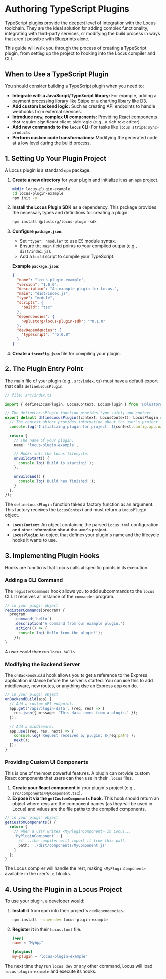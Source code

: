 # Authoring TypeScript Plugins

TypeScript plugins provide the deepest level of integration with the Locus toolchain. They are the ideal solution for adding complex functionality, integrating with third-party services, or modifying the build process in ways that aren't possible with Blueprints alone.

This guide will walk you through the process of creating a TypeScript plugin, from setting up the project to hooking into the Locus compiler and CLI.

## When to Use a TypeScript Plugin

You should consider building a TypeScript plugin when you need to:
*   **Integrate with a JavaScript/TypeScript library:** For example, adding a payment processing library like Stripe or a charting library like D3.
*   **Add custom backend logic:** Such as creating API endpoints to handle webhooks from external services.
*   **Introduce new, complex UI components:** Providing React components that require significant client-side logic (e.g., a rich text editor).
*   **Add new commands to the `locus` CLI:** For tasks like `locus stripe:sync-products`.
*   **Perform custom code transformations:** Modifying the generated code at a low level during the build process.

## 1. Setting Up Your Plugin Project

A Locus plugin is a standard `npm` package.

1.  **Create a new directory** for your plugin and initialize it as an `npm` project.
    ```bash
    mkdir locus-plugin-example
    cd locus-plugin-example
    npm init -y
    ```

2.  **Install the Locus Plugin SDK** as a dependency. This package provides the necessary types and definitions for creating a plugin.
    ```bash
    npm install @plustorg/locus-plugin-sdk
    ```

3.  **Configure `package.json`:**
    *   Set `"type": "module"` to use ES module syntax.
    *   Ensure the `main` field points to your compiled output (e.g., `dist/index.js`).
    *   Add a `build` script to compile your TypeScript.

    **Example `package.json`:**
    ```json
    {
      "name": "locus-plugin-example",
      "version": "1.0.0",
      "description": "An example plugin for Locus.",
      "main": "dist/index.js",
      "type": "module",
      "scripts": {
        "build": "tsc"
      },
      "dependencies": {
        "@plustorg/locus-plugin-sdk": "^0.1.0"
      },
      "devDependencies": {
        "typescript": "^5.0.0"
      }
    }
    ```

4.  **Create a `tsconfig.json`** file for compiling your plugin.

## 2. The Plugin Entry Point

The main file of your plugin (e.g., `src/index.ts`) must have a default export that calls `defineLocusPlugin`.

```typescript
// file: src/index.ts

import { defineLocusPlugin, LocusContext, LocusPlugin } from '@plustorg/locus-plugin-sdk';

// The defineLocusPlugin function provides type safety and context.
export default defineLocusPlugin((context: LocusContext): LocusPlugin => {
  // The context object provides information about the user's project.
  console.log(`Initializing plugin for project: ${context.config.app.name}`);

  return {
    // The name of your plugin.
    name: 'locus-plugin-example',

    // Hooks into the Locus lifecycle.
    onBuildStart() {
      console.log('Build is starting!');
    },

    onBuildEnd() {
      console.log('Build has finished!');
    }
  };
});
```

The `defineLocusPlugin` function takes a factory function as an argument. This factory receives the `LocusContext` and must return a `LocusPlugin` object.

*   **`LocusContext`**: An object containing the parsed `Locus.toml` configuration and other information about the user's project.
*   **`LocusPlugin`**: An object that defines your plugin's name and the lifecycle hooks it wants to use.

## 3. Implementing Plugin Hooks

Hooks are functions that Locus calls at specific points in its execution.

### Adding a CLI Command

The `registerCommands` hook allows you to add subcommands to the `locus` CLI. It receives an instance of the `commander` program.

```typescript
// in your plugin object
registerCommands(program) {
  program
    .command('hello')
    .description('A command from our example plugin.')
    .action(() => {
      console.log('Hello from the plugin!');
    });
}
```
A user could then run `locus hello`.

### Modifying the Backend Server

The `onBackendBuild` hook allows you to get a reference to the Express application instance before the server is started. You can use this to add middleware, new routes, or anything else an Express app can do.

```typescript
// in your plugin object
onBackendBuild(app) {
  // Add a custom API endpoint.
  app.get('/api/plugin-data', (req, res) => {
    res.json({ message: 'This data comes from a plugin.' });
  });

  // Add a middleware.
  app.use((req, res, next) => {
    console.log(`Request received by plugin: ${req.path}`);
    next();
  });
}
```

### Providing Custom UI Components

This is one of the most powerful features. A plugin can provide custom React components that users can then use in their `.locus` files.

1.  **Create your React component** in your plugin's project (e.g., `src/components/MyComponent.tsx`).
2.  **Expose it via the `getCustomComponents` hook.** This hook should return an object where keys are the component names (as they will be used in Locus) and values are the file paths to the compiled components.

```typescript
// in your plugin object
getCustomComponents() {
  return {
    // When a user writes <MyPluginComponent> in Locus...
    'MyPluginComponent': {
      // ...the compiler will import it from this path.
      path: './dist/components/MyComponent.js'
    }
  };
}
```

The Locus compiler will handle the rest, making `<MyPluginComponent>` available in the user's `ui` blocks.

## 4. Using the Plugin in a Locus Project

To use your plugin, a developer would:

1.  **Install it** from npm into their project's `devDependencies`.
    ```bash
    npm install --save-dev locus-plugin-example
    ```
2.  **Register it** in their `Locus.toml` file.
    ```toml
    [app]
    name = "MyApp"

    [plugins]
    my-plugin = "locus-plugin-example"
    ```

The next time they run `locus dev` or any other command, Locus will load `locus-plugin-example` and execute its hooks.
